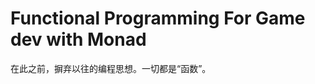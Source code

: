 Functional Programming For Game dev with Monad
============================================


在此之前，摒弃以往的编程思想。一切都是“函数”。